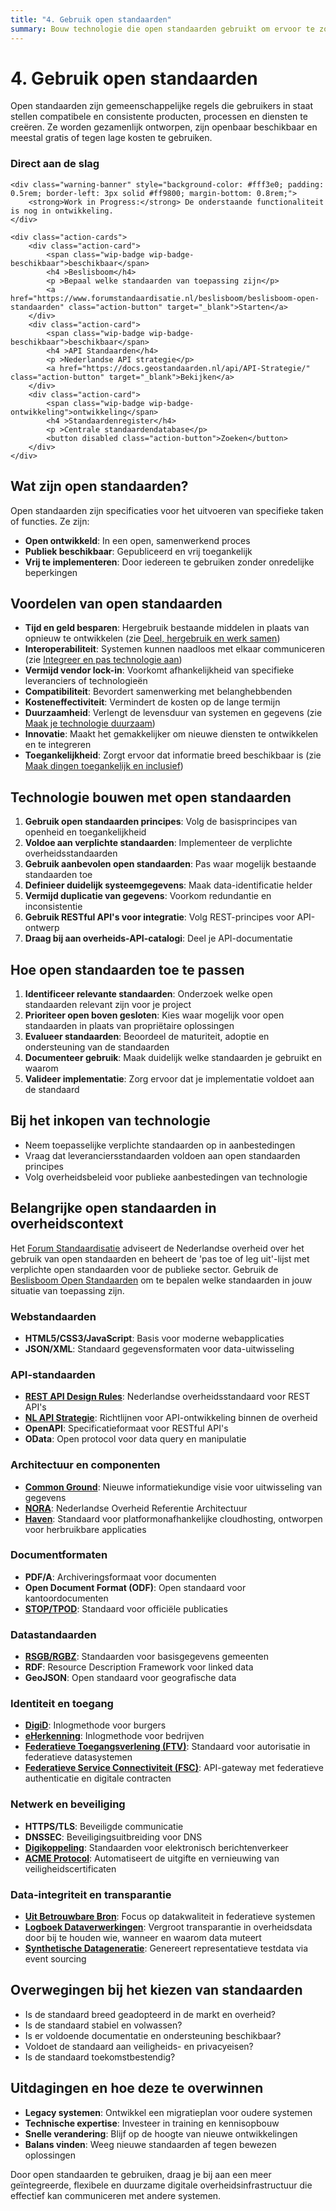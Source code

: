 ```yaml
---
title: "4. Gebruik open standaarden"
summary: Bouw technologie die open standaarden gebruikt om ervoor te zorgen dat je technologie werkt en communiceert met andere technologie.
---
```


# 4. Gebruik open standaarden

Open standaarden zijn gemeenschappelijke regels die gebruikers in staat stellen compatibele en consistente producten, processen en diensten te creëren. Ze worden gezamenlijk ontworpen, zijn openbaar beschikbaar en meestal gratis of tegen lage kosten te gebruiken.

<div class="direct-aan-de-slag">
    <h3>Direct aan de slag</h3>

    <div class="warning-banner" style="background-color: #fff3e0; padding: 0.5rem; border-left: 3px solid #ff9800; margin-bottom: 0.8rem;">
        <strong>Work in Progress:</strong> De onderstaande functionaliteit is nog in ontwikkeling.
    </div>

    <div class="action-cards">
        <div class="action-card">
            <span class="wip-badge wip-badge-beschikbaar">beschikbaar</span>
            <h4 >Beslisboom</h4>
            <p >Bepaal welke standaarden van toepassing zijn</p>
            <a href="https://www.forumstandaardisatie.nl/beslisboom/beslisboom-open-standaarden" class="action-button" target="_blank">Starten</a>
        </div>
        <div class="action-card">
            <span class="wip-badge wip-badge-beschikbaar">beschikbaar</span>
            <h4 >API Standaarden</h4>
            <p >Nederlandse API strategie</p>
            <a href="https://docs.geostandaarden.nl/api/API-Strategie/" class="action-button" target="_blank">Bekijken</a>
        </div>
        <div class="action-card">
            <span class="wip-badge wip-badge-ontwikkeling">ontwikkeling</span>
            <h4 >Standaardenregister</h4>
            <p >Centrale standaardendatabase</p>
            <button disabled class="action-button">Zoeken</button>
        </div>
    </div>
</div>

## Wat zijn open standaarden?

Open standaarden zijn specificaties voor het uitvoeren van specifieke taken of functies. Ze zijn:

- **Open ontwikkeld**: In een open, samenwerkend proces
- **Publiek beschikbaar**: Gepubliceerd en vrij toegankelijk
- **Vrij te implementeren**: Door iedereen te gebruiken zonder onredelijke beperkingen

## Voordelen van open standaarden

- **Tijd en geld besparen**: Hergebruik bestaande middelen in plaats van opnieuw te ontwikkelen (zie [Deel, hergebruik en werk samen](../samenwerking/index.md))
- **Interoperabiliteit**: Systemen kunnen naadloos met elkaar communiceren (zie [Integreer en pas technologie aan](../integratie/index.md))
- **Vermijd vendor lock-in**: Voorkomt afhankelijkheid van specifieke leveranciers of technologieën
- **Compatibiliteit**: Bevordert samenwerking met belanghebbenden
- **Kosteneffectiviteit**: Vermindert de kosten op de lange termijn
- **Duurzaamheid**: Verlengt de levensduur van systemen en gegevens (zie [Maak je technologie duurzaam](../duurzaamheid/index.md))
- **Innovatie**: Maakt het gemakkelijker om nieuwe diensten te ontwikkelen en te integreren
- **Toegankelijkheid**: Zorgt ervoor dat informatie breed beschikbaar is (zie [Maak dingen toegankelijk en inclusief](../toegankelijkheid/index.md))

## Technologie bouwen met open standaarden

1. **Gebruik open standaarden principes**: Volg de basisprincipes van openheid en toegankelijkheid
2. **Voldoe aan verplichte standaarden**: Implementeer de verplichte overheidsstandaarden
3. **Gebruik aanbevolen open standaarden**: Pas waar mogelijk bestaande standaarden toe
4. **Definieer duidelijk systeemgegevens**: Maak data-identificatie helder
5. **Vermijd duplicatie van gegevens**: Voorkom redundantie en inconsistentie
6. **Gebruik RESTful API's voor integratie**: Volg REST-principes voor API-ontwerp
7. **Draag bij aan overheids-API-catalogi**: Deel je API-documentatie

## Hoe open standaarden toe te passen

1. **Identificeer relevante standaarden**: Onderzoek welke open standaarden relevant zijn voor je project
2. **Prioriteer open boven gesloten**: Kies waar mogelijk voor open standaarden in plaats van propriëtaire oplossingen
3. **Evalueer standaarden**: Beoordeel de maturiteit, adoptie en ondersteuning van de standaarden
4. **Documenteer gebruik**: Maak duidelijk welke standaarden je gebruikt en waarom
5. **Valideer implementatie**: Zorg ervoor dat je implementatie voldoet aan de standaard

## Bij het inkopen van technologie

- Neem toepasselijke verplichte standaarden op in aanbestedingen
- Vraag dat leveranciersstandaarden voldoen aan open standaarden principes
- Volg overheidsbeleid voor publieke aanbestedingen van technologie

## Belangrijke open standaarden in overheidscontext

Het [Forum Standaardisatie](https://www.forumstandaardisatie.nl/) adviseert de Nederlandse overheid over het gebruik van open standaarden en beheert de 'pas toe of leg uit'-lijst met verplichte open standaarden voor de publieke sector. Gebruik de [Beslisboom Open Standaarden](https://www.forumstandaardisatie.nl/beslisboom/beslisboom-open-standaarden) om te bepalen welke standaarden in jouw situatie van toepassing zijn.

### Webstandaarden

- **HTML5/CSS3/JavaScript**: Basis voor moderne webapplicaties
- **JSON/XML**: Standaard gegevensformaten voor data-uitwisseling

### API-standaarden

- **[REST API Design Rules](https://publicatie.centrumvoorstandaarden.nl/api/adr/)**: Nederlandse overheidsstandaard voor REST API's
- **[NL API Strategie](https://docs.geostandaarden.nl/api/API-Strategie/)**: Richtlijnen voor API-ontwikkeling binnen de overheid
- **OpenAPI**: Specificatieformaat voor RESTful API's
- **OData**: Open protocol voor data query en manipulatie

### Architectuur en componenten

- **[Common Ground](https://commonground.nl/)**: Nieuwe informatiekundige visie voor uitwisseling van gegevens
- **[NORA](https://www.noraonline.nl/)**: Nederlandse Overheid Referentie Architectuur
- **[Haven](https://digilab.overheid.nl/projecten/)**: Standaard voor platformonafhankelijke cloudhosting, ontworpen voor herbruikbare applicaties

### Documentformaten

- **PDF/A**: Archiveringsformaat voor documenten
- **Open Document Format (ODF)**: Open standaard voor kantoordocumenten
- **[STOP/TPOD](https://www.koopoverheid.nl/standaarden/stop)**: Standaard voor officiële publicaties

### Datastandaarden

- **[RSGB/RGBZ](https://www.gemmaonline.nl/index.php/RSGB_3.0_in_ontwikkeling)**: Standaarden voor basisgegevens gemeenten
- **RDF**: Resource Description Framework voor linked data
- **GeoJSON**: Open standaard voor geografische data

### Identiteit en toegang

- **[DigiD](https://www.digid.nl/)**: Inlogmethode voor burgers
- **[eHerkenning](https://www.eherkenning.nl/)**: Inlogmethode voor bedrijven
- **[Federatieve Toegangsverlening (FTV)](https://digilab.overheid.nl/projecten/)**: Standaard voor autorisatie in federatieve datasystemen
- **[Federatieve Service Connectiviteit (FSC)](https://digilab.overheid.nl/projecten/)**: API-gateway met federatieve authenticatie en digitale contracten

### Netwerk en beveiliging

- **HTTPS/TLS**: Beveiligde communicatie
- **DNSSEC**: Beveiligingsuitbreiding voor DNS
- **[Digikoppeling](https://www.logius.nl/diensten/digikoppeling)**: Standaarden voor elektronisch berichtenverkeer
- **[ACME Protocol](https://digilab.overheid.nl/projecten/)**: Automatiseert de uitgifte en vernieuwing van veiligheidscertificaten

### Data-integriteit en transparantie

- **[Uit Betrouwbare Bron](https://digilab.overheid.nl/projecten/)**: Focus op datakwaliteit in federatieve systemen
- **[Logboek Dataverwerkingen](https://digilab.overheid.nl/projecten/)**: Vergroot transparantie in overheidsdata door bij te houden wie, wanneer en waarom data muteert
- **[Synthetische Datageneratie](https://digilab.overheid.nl/projecten/)**: Genereert representatieve testdata via event sourcing

## Overwegingen bij het kiezen van standaarden

- Is de standaard breed geadopteerd in de markt en overheid?
- Is de standaard stabiel en volwassen?
- Is er voldoende documentatie en ondersteuning beschikbaar?
- Voldoet de standaard aan veiligheids- en privacyeisen?
- Is de standaard toekomstbestendig?

## Uitdagingen en hoe deze te overwinnen

- **Legacy systemen**: Ontwikkel een migratieplan voor oudere systemen
- **Technische expertise**: Investeer in training en kennisopbouw
- **Snelle verandering**: Blijf op de hoogte van nieuwe ontwikkelingen
- **Balans vinden**: Weeg nieuwe standaarden af tegen bewezen oplossingen

Door open standaarden te gebruiken, draag je bij aan een meer geïntegreerde, flexibele en duurzame digitale overheidsinfrastructuur die effectief kan communiceren met andere systemen.
